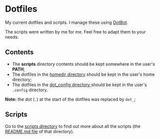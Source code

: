 # Dotfiles

My current dotfiles and scripts. I manage these using
[DotBot](https://github.com/anishathalye/dotbot).

The scripts were written by me for me. Feel free to adapt them to your needs.

## Contents

- The **scripts** directory contents should be kept somewhere in the user's
  **PATH**;
- The dotfiles in the [homedir directory](./homedir) should be kept in the
  user's home directory;
- The dotfiles in the [dot_config directory ](./dot_config) should be kept in
  the user's `.config` directory.

**Note:** the dot (`.`) at the start of the dotfiles was replaced by `dot_`;

## Scripts

Go to the [scripts directory](./scripts) to find out more about all the scripts
(the [README.md file](./scripts/README.md) of that directory).
